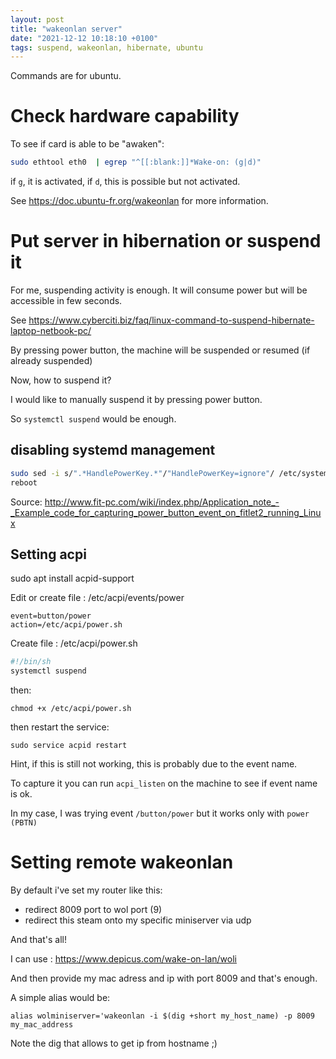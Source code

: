 ```yaml
---
layout: post
title: "wakeonlan server"
date: "2021-12-12 10:18:10 +0100"
tags: suspend, wakeonlan, hibernate, ubuntu
---
```


Commands are for ubuntu.

# Check hardware capability

To see if card is able to be "awaken":

~~~bash
sudo ethtool eth0  | egrep "^[[:blank:]]*Wake-on: (g|d)"
~~~

if `g`, it is activated, if `d`, this is possible but not activated.

See https://doc.ubuntu-fr.org/wakeonlan for more information.

# Put server in hibernation or suspend it

For me, suspending activity is enough. It will consume power but will be accessible in few seconds.

See https://www.cyberciti.biz/faq/linux-command-to-suspend-hibernate-laptop-netbook-pc/

By pressing power button, the machine will be suspended or resumed (if already suspended)

Now, how to suspend it?

I would like to manually suspend it by pressing power button.

So `systemctl suspend` would be enough.

## disabling systemd management


~~~bash
sudo sed -i s/".*HandlePowerKey.*"/"HandlePowerKey=ignore"/ /etc/systemd/logind.conf
reboot
~~~

Source: http://www.fit-pc.com/wiki/index.php/Application_note_-_Example_code_for_capturing_power_button_event_on_fitlet2_running_Linux

## Setting acpi

sudo apt install acpid-support

Edit or create file : /etc/acpi/events/power

~~~
event=button/power
action=/etc/acpi/power.sh
~~~

Create file : /etc/acpi/power.sh

~~~bash
#!/bin/sh
systemctl suspend
~~~

then:

~~~console
chmod +x /etc/acpi/power.sh
~~~


then restart the service:

~~~
sudo service acpid restart
~~~

Hint, if this is still not working, this is probably due to the event name.

To capture it you can run `acpi_listen` on the machine to see if event name is ok.

In my case, I was trying event `/button/power` but it works only with `power (PBTN)`

# Setting remote wakeonlan

By default i've set my router like this:

* redirect 8009 port to wol port (9)
* redirect this steam onto my specific miniserver via udp


And that's all!

I can use : https://www.depicus.com/wake-on-lan/woli

And then provide my mac adress and ip with port 8009 and that's enough.

A simple alias would be:

~~~
alias wolminiserver='wakeonlan -i $(dig +short my_host_name) -p 8009 my_mac_address
~~~

Note the dig that allows to get ip from hostname ;)



